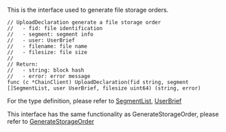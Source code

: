 This is the interface used to generate file storage orders.

```golang
// UploadDeclaration generate a file storage order
//   - fid: file identification
//   - segment: segment info
//   - user: UserBrief
//   - filename: file name
//   - filesize: file size
//
// Return:
//   - string: block hash
//   - error: error message
func (c *ChainClient) UploadDeclaration(fid string, segment []SegmentList, user UserBrief, filesize uint64) (string, error)
```

For the type definition, please refer to [SegmentList](../chain_type.md#SegmentList), [UserBrief](../chain_type.md#UserBrief)

This interface has the same functionality as GenerateStorageOrder, please refer to [GenerateStorageOrder](GenerateStorageOrder.md)